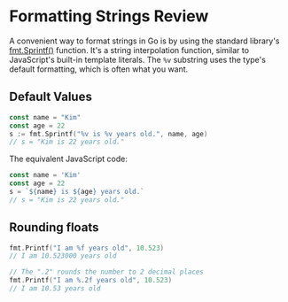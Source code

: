 # Formatting Strings Review

A convenient way to format strings in Go is by using the standard library's [fmt.Sprintf()](https://pkg.go.dev/fmt#example-Sprintf) function. It's a string interpolation function, similar to JavaScript's built-in template literals. The `%v` substring uses the type's default formatting, which is often what you want.

## Default Values

```go
const name = "Kim"
const age = 22
s := fmt.Sprintf("%v is %v years old.", name, age)
// s = "Kim is 22 years old."
```

The equivalent JavaScript code:

```js
const name = 'Kim'
const age = 22
s = `${name} is ${age} years old.`
// s = "Kim is 22 years old."
```

## Rounding floats

```go
fmt.Printf("I am %f years old", 10.523)
// I am 10.523000 years old

// The ".2" rounds the number to 2 decimal places
fmt.Printf("I am %.2f years old", 10.523)
// I am 10.53 years old
```
